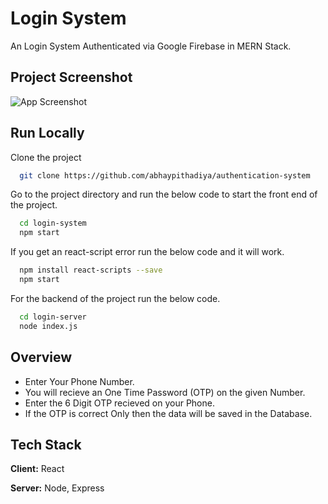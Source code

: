 
# Login System

An Login System Authenticated via Google Firebase in MERN Stack.


## Project Screenshot

![App Screenshot](http://drive.google.com/uc?export=view&id=1cWPvkvx_jiy4dUCqQH3O0YPyXFyWwbLE)


## Run Locally

Clone the project

```bash
  git clone https://github.com/abhaypithadiya/authentication-system
```

Go to the project directory and run the below code to start the front end of the project.

```bash
  cd login-system
  npm start
```

If you get an react-script error run the below code and it will work.

```bash
  npm install react-scripts --save
  npm start
```

For the backend of the project run the below code.
```bash
  cd login-server
  node index.js
```

## Overview

- Enter Your Phone Number.
- You will recieve an One Time Password (OTP) on the given Number.
- Enter the 6 Digit OTP recieved on your Phone.
- If the OTP is correct Only then the data will be saved in the Database.

## Tech Stack

**Client:** React

**Server:** Node, Express


